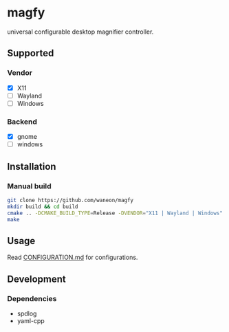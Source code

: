 # magfy
universal configurable desktop magnifier controller.

## Supported
### Vendor
- [x] X11
- [ ] Wayland
- [ ] Windows

### Backend
- [x] gnome
- [ ] windows

## Installation
### Manual build
```sh
git clone https://github.com/waneon/magfy
mkdir build && cd build
cmake .. -DCMAKE_BUILD_TYPE=Release -DVENDOR="X11 | Wayland | Windows"
make
```

## Usage
Read [CONFIGURATION.md](CONFIGURATION.md) for configurations.

## Development
### Dependencies
* spdlog
* yaml-cpp